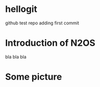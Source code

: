 hellogit
========

github test repo
adding first commit

Introduction of N2OS
====================

 bla bla bla
 
Some picture
============
 
